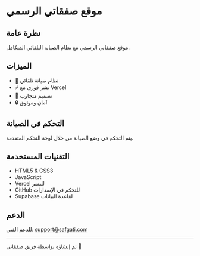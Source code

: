# موقع صفقاتي الرسمي

## نظرة عامة
موقع صفقاتي الرسمي مع نظام الصيانة التلقائي المتكامل.

## الميزات
- 🔧 نظام صيانة تلقائي
- ⚡ نشر فوري مع Vercel
- 🎨 تصميم متجاوب
- 🔒 آمان وموثوق

## التحكم في الصيانة
يتم التحكم في وضع الصيانة من خلال لوحة التحكم المتقدمة.

## التقنيات المستخدمة
- HTML5 & CSS3
- JavaScript
- Vercel للنشر
- GitHub للتحكم في الإصدارات
- Supabase لقاعدة البيانات

## الدعم
للدعم الفني: support@safgati.com

---
تم إنشاؤه بواسطة فريق صفقاتي 🚀
